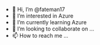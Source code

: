 - 👋 Hi, I’m @fateman17
- 👀 I’m interested in Azure
- 🌱 I’m currently learning Azure
- 💞️ I’m looking to collaborate on ...
- 📫 How to reach me ...

<!---
fateman17/fateman17 is a ✨ special ✨ repository because its `README.md` (this file) appears on your GitHub profile.
You can click the Preview link to take a look at your changes.
--->

